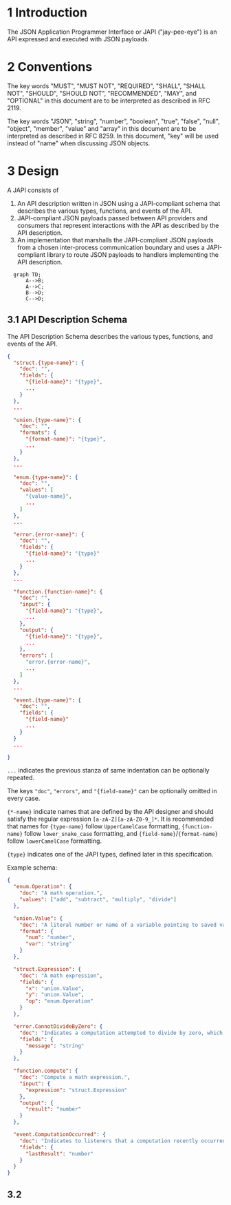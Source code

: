 # 1 Introduction

The JSON Application Programmer Interface or JAPI ("jay-pee-eye") is an API
expressed and executed with JSON payloads.

# 2 Conventions

The key words "MUST", "MUST NOT", "REQUIRED", "SHALL", "SHALL NOT", "SHOULD",
"SHOULD NOT", "RECOMMENDED", "MAY", and "OPTIONAL" in this document are to be
interpreted as described in RFC 2119.

The key words "JSON", "string", "number", "boolean", "true", "false", "null",
"object", "member", "value" and "array" in this document are to be interpreted
as described in RFC 8259. In this document, "key" will be used instead of "name"
when discussing JSON objects.

# 3 Design

A JAPI consists of

1. An API description written in JSON using a JAPI-compliant schema that
   describes the various types, functions, and events of the API.
2. JAPI-compliant JSON payloads passed between API providers and consumers that
   represent interactions with the API as described by the API description.
3. An implementation that marshalls the JAPI-compliant JSON payloads from a
   chosen inter-process communication boundary and uses a JAPI-compliant library
   to route JSON payloads to handlers implementing the API description.

```mermaid
  graph TD;
      A-->B;
      A-->C;
      B-->D;
      C-->D;
```

## 3.1 API Description Schema

The API Description Schema describes the various types, functions, and events of
the API.

```json
{
  "struct.{type-name}": {
    "doc": "",
    "fields": {
      "{field-name}": "{type}",
      ...
    }
  },
  ...

  "union.{type-name}": {
    "doc": "",
    "formats": {
      "{format-name}": "{type}",
      ...
    }
  },
  ...

  "enum.{type-name}": {
    "doc": "",
    "values": [
      "{value-name}",
      ...
    ]
  },
  ...

  "error.{error-name}": {
    "doc": "",
    "fields": {
      "{field-name}": "{type}"
      ...
    }
  },
  ...

  "function.{function-name}": {
    "doc": "",
    "input": {
      "{field-name}": "{type}",
      ...
    },
    "output": {
      "{field-name}": "{type}",
      ...
    },
    "errors": [
      "error.{error-name}",
      ...
    ]
  },
  ...

  "event.{type-name}": {
    "doc": "",
    "fields": {
      "{field-name}"
      ...
    }
  }
  ...

}
```

`...` indicates the previous stanza of same indentation can be optionally
repeated.

The keys `"doc"`, `"errors"`, and `"{field-name}"` can be optionally omitted in
every case.

`{*-name}` indicate names that are defined by the API designer and should
satisfy the regular expression `[a-zA-Z][a-zA-Z0-9_]*`. It is recommended that
names for `{type-name}` follow `UpperCamelCase` formatting, `{function-name}`
follow `lower_snake_case` formatting, and `{field-name}`/`{format-name}` follow
`lowerCamelCase` formatting.

`{type}` indicates one of the JAPI types, defined later in this specification.

Example schema:

```json
{
  "enum.Operation": {
    "doc": "A math operation.",
    "values": ["add", "subtract", "multiply", "divide"]
  },

  "union.Value": {
    "doc": "A literal number or name of a variable pointing to saved value.",
    "format": {
      "num": "number",
      "var": "string"
    }
  },

  "struct.Expression": {
    "doc": "A math expression",
    "fields": {
      "x": "union.Value",
      "y": "union.Value",
      "op": "enum.Operation"
    }
  },

  "error.CannotDivideByZero": {
    "doc": "Indicates a computation attempted to divide by zero, which is not allowed.",
    "fields": {
      "message": "string"
    }
  },

  "function.compute": {
    "doc": "Compute a math expression.",
    "input": {
      "expression": "struct.Expression"
    },
    "output": {
      "result": "number"
    }
  },

  "event.ComputationOccurred": {
    "doc": "Indicates to listeners that a computation recently occurred.",
    "fields": {
      "lastResult": "number"
    }
  }
}
```

## 3.2
